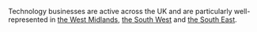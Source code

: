 Technology businesses are active across the UK and are particularly well-represented in [the West Midlands](/int/where-to-invest/west-midlands), [the South West](/int/where-to-invest/south-west-england) and [the South East](/int/where-to-invest/south-east-england).